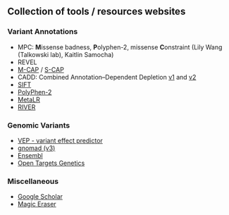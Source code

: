 ## Collection of tools / resources websites

### Variant Annotations
* MPC: **M**issense badness, **P**olyphen-2, missense **C**onstraint (Lily Wang (Talkowski lab), Kaitlin Samocha)
* REVEL
* [M-CAP](https://www.nature.com/articles/ng.3703) / [S-CAP](https://www.nature.com/articles/s41588-019-0348-4)
* CADD: Combined Annotation–Dependent Depletion [v1](https://www.nature.com/articles/ng.2892) and [v2](https://academic.oup.com/nar/article/47/D1/D886/5146191)
* [SIFT]()
* [PolyPhen-2]()
* [MetaLR]()
* [RIVER]()

### Genomic Variants
* [VEP - variant effect predictor](https://asia.ensembl.org/info/docs/tools/vep/index.html)
* [gnomad (v3)](https://gnomad.broadinstitute.org/region/22-23241400-23241440?dataset=gnomad_r3)
* [Ensembl](https://asia.ensembl.org/Homo_sapiens/Variation/Mappings?db=core;r=22:23240940-23241940;v=rs5759655;vdb=variation;vf=184891459)
* [Open Targets Genetics](https://genetics.opentargets.org/variant/1_154453788_C_T)

### Miscellaneous
* [Google Scholar](https://scholar.google.com.au/)
* [Magic Eraser](https://www.magiceraser.io/)
